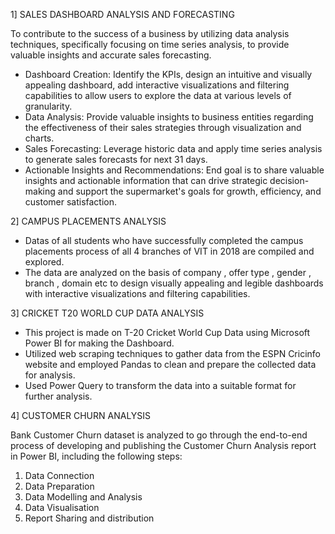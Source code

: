 1] SALES DASHBOARD ANALYSIS AND FORECASTING


To contribute to the success of a business by utilizing data analysis techniques, specifically focusing on time series analysis, to provide valuable insights and accurate sales forecasting.
- Dashboard Creation: Identify the KPIs, design an intuitive and visually appealing dashboard, add interactive visualizations and filtering capabilities to allow users to explore the data at various levels of granularity.
- Data Analysis: Provide valuable insights to business entities regarding the effectiveness of their sales strategies through visualization and charts.
- Sales Forecasting: Leverage historic data and apply time series analysis to generate sales forecasts for next 31 days.
- Actionable Insights and Recommendations: End goal is to share valuable insights and actionable information that can drive strategic decision-making and support the supermarket's goals for growth, efficiency, and customer satisfaction.

2] CAMPUS PLACEMENTS ANALYSIS
- Datas of all students who have successfully completed the campus placements process of all 4 branches of VIT in 2018 are compiled and explored.
- The data are analyzed on the basis of company , offer type , gender , branch , domain etc to design visually appealing and legible dashboards with interactive visualizations and filtering capabilities.

3] CRICKET T20 WORLD CUP DATA ANALYSIS
- This project is made on T-20 Cricket World Cup Data using Microsoft Power BI for making the Dashboard.
- Utilized web scraping techniques to gather data from the ESPN Cricinfo website and employed Pandas to clean and prepare the collected data for analysis.
- Used Power Query to transform the data into a suitable format for further analysis.

4] CUSTOMER CHURN ANALYSIS


Bank Customer Churn dataset is analyzed to go through the end-to-end process of developing and publishing the Customer Churn Analysis report in Power BI, including the following steps:
1. Data Connection
2. Data Preparation
3. Data Modelling and Analysis
4. Data Visualisation
5. Report Sharing and distribution

